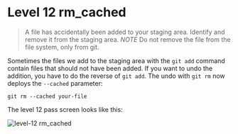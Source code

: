 
# Level 12 rm_cached

> A file has accidentally been added to your staging area. Identify and remove
it from the staging area. *NOTE* Do not remove the file from the file system,
only from git.

Sometimes the files we add to the staging area with the `git add` command
contain files that should not have been added. If you want to undo the
addition, you have to do the reverse of `git add`. The undo with `git rm` now
deploys the `--cached` parameter:

```shell
git rm --cached your-file
```

The level 12 pass screen looks like this:

![level-12 rm_cached](images/level-12-rm-cached.png)
